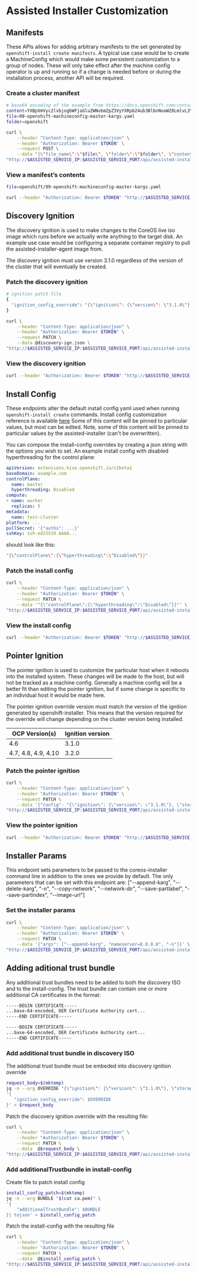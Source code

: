 # Assisted Installer Customization

## Manifests

These APIs allows for adding arbitrary manifests to the set generated by `openshift-install create manifests`.
A typical use case would be to create a MachineConfig which would make some persistent customization to a group of nodes.
These will only take effect after the machine config operator is up and running so if a change is needed before or during the installation process, another API will be required.

### Create a cluster manifest

```sh
# base64 encoding of the example from https://docs.openshift.com/container-platform/4.6/installing/install_config/installing-customizing.html 
content=YXBpVmVyc2lvbjogbWFjaGluZWNvbmZpZ3VyYXRpb24ub3BlbnNoaWZ0LmlvL3YxCmtpbmQ6IE1hY2hpbmVDb25maWcKbWV0YWRhdGE6CiAgbGFiZWxzOgogICAgbWFjaGluZWNvbmZpZ3VyYXRpb24ub3BlbnNoaWZ0LmlvL3JvbGU6IG1hc3RlcgogIG5hbWU6IDk5LW9wZW5zaGlmdC1tYWNoaW5lY29uZmlnLW1hc3Rlci1rYXJncwpzcGVjOgogIGtlcm5lbEFyZ3VtZW50czoKICAgIC0gJ2xvZ2xldmVsPTcnCg==
file=99-openshift-machineconfig-master-kargs.yaml
folder=openshift

curl \
    --header "Content-Type: application/json" \
    --header "Authorization: Bearer $TOKEN" \
    --request POST \
    --data "{\"file_name\":\"$file\", \"folder\":\"$folder\", \"content\":\"$content\"}" \
"http://$ASSISTED_SERVICE_IP:$ASSISTED_SERVICE_PORT/api/assisted-install/v2/clusters/$CLUSTER_ID/manifests"
```

### View a manifest’s contents

```sh
file=openshift/99-openshift-machineconfig-master-kargs.yaml

curl --header "Authorization: Bearer $TOKEN" "http://$ASSISTED_SERVICE_IP:$ASSISTED_SERVICE_PORT/api/assisted-install/v2/clusters/$CLUSTER_ID/manifests/files?file_name=$file"
```

## Discovery Ignition

The discovery ignition is used to make changes to the CoreOS live iso image which runs before we actually write anything to the target disk.
An example use case would be configuring a separate container registry to pull the assisted-installer-agent image from.

The discovery ignition must use version 3.1.0 regardless of the version of the cluster that will eventually be created.

### Patch the discovery ignition

```sh
# ignition patch file
{
  "ignition_config_override": "{\"ignition\": {\"version\": \"3.1.0\"}, \"storage\": {\"files\": [{\"path\": \"/etc/containers/registries.conf\", \"mode\": 420, \"overwrite\": true, \"user\": { \"name\": \"root\"},\"contents\": {\"source\": \"data:text/plain;base64,dW5xdWFsaWZpZWQtc2VhcmNoLXJlZ2lzdHJpZXMgPSBbInJlZ2lzdHJ5LmFjY2Vzcy5yZWRoYXQuY29tIiwgImRvY2tlci5pbyJdCltbcmVnaXN0cnldXQogICBwcmVmaXggPSAiIgogICBsb2NhdGlvbiA9ICJxdWF5LmlvL29jcG1ldGFsIgogICBtaXJyb3ItYnktZGlnZXN0LW9ubHkgPSBmYWxzZQogICBbW3JlZ2lzdHJ5Lm1pcnJvcl1dCiAgIGxvY2F0aW9uID0gImxvY2FsLnJlZ2lzdHJ5OjUwMDAvb2NwbWV0YWwiCg==\"}}]}}"
}

curl \
    --header "Content-Type: application/json" \
    --header "Authorization: Bearer $TOKEN" \
    --request PATCH \
    --data @discovery-ign.json \
"http://$ASSISTED_SERVICE_IP:$ASSISTED_SERVICE_PORT/api/assisted-install/v2/infra-envs/$INFRA_ENV_ID"
```

### View the discovery ignition

```sh
curl --header "Authorization: Bearer $TOKEN" "http://$ASSISTED_SERVICE_IP:$ASSISTED_SERVICE_PORT/api/assisted-install/v2/infra-envs/$INFRA_ENV_ID/downloads/'files?file_name=discovery.ign"
```

## Install Config

These endpoints alter the default install config yaml used when running `openshift-install create` commands.
Install config customization reference is available [here](https://github.com/openshift/installer/blob/master/docs/user/customization.md)
Some of this content will be pinned to particular values, but most can be edited.
Note, some of this content will be pinned to particular values by the assisted-installer (can't be overwritten).

You can compose the install-config overrides by creating a json string with the options you wish to set.
An example install config with disabled hyperthreading for the control plane:
```yaml
apiVersion: extensions.hive.openshift.io/v1beta1
baseDomain: example.com
controlPlane:
  name: master
  hyperthreading: Disabled
compute:
- name: worker
  replicas: 5
metadata:
  name: test-cluster
platform: ...
pullSecret: '{"auths": ...}'
sshKey: ssh-ed25519 AAAA...
```
should look like this:
```sh
"{\"controlPlane\":{\"hyperthreading\":\"Disabled\"}}"
```

### Patch the install config

```sh
curl \
    --header "Content-Type: application/json" \
    --header "Authorization: Bearer $TOKEN" \
    --request PATCH \
    --data '"{\"controlPlane\":{\"hyperthreading\":\"Disabled\"}}"' \
"http://$ASSISTED_SERVICE_IP:$ASSISTED_SERVICE_PORT/api/assisted-install/v2/clusters/$CLUSTER_ID/install-config"
```

### View the install config

```sh
curl --header "Authorization: Bearer $TOKEN" "http://$ASSISTED_SERVICE_IP:$ASSISTED_SERVICE_PORT/api/assisted-install/v2/clusters/$CLUSTER_ID/install-config"
```

## Pointer Ignition

The pointer ignition is used to customize the particular host when it reboots into the installed system.
These changes will be made to the host, but will not be tracked as a machine config.
Generally a machine config will be a better fit than editing the pointer ignition, but if some change is specific to an individual host it would be made here.

The pointer ignition override version must match the version of the ignition generated by openshift-installer.
This means that the version required for the override will change depending on the cluster version being installed.

| OCP Version(s)      | Ignition version |
|---------------------|------------------|
| 4.6                 | 3.1.0            |
| 4.7, 4.8, 4.9, 4.10 | 3.2.0            |

### Patch the pointer ignition

```sh
curl \
    --header "Content-Type: application/json" \
    --header "Authorization: Bearer $TOKEN" \
    --request PATCH \
    --data '{"config": "{\"ignition\": {\"version\": \"3.1.0\"}, \"storage\": {\"files\": [{\"path\": \"/etc/example\", \"contents\": {\"source\": \"data:text/plain;base64,SGVsbG8gZnJvbSBob3N0IDg0Njk2NzdiLThlZGEtNDQzOS1iNDQwLTc3ZGM5M2FkZmNlZgo=\"}}]}}"}' \
"http://$ASSISTED_SERVICE_IP:$ASSISTED_SERVICE_PORT/api/assisted-install/v2/infra-envs/$INFRA_ENV_ID/hosts/$HOST_ID/ignition"
```

### View the pointer ignition

```sh
curl --header "Authorization: Bearer $TOKEN" "http://$ASSISTED_SERVICE_IP:$ASSISTED_SERVICE_PORT/api/assisted-install/v2/infra-envs/$INFRA_ENV_ID/$HOST_ID/ignition
```

## Installer Params

This endpoint sets parameters to be passed to the coreos-installer command line in addition to the ones we provide by default.
The only parameters that can be set with this endpoint are: ["--append-karg", "--delete-karg", "-n", "--copy-network", "--network-dir", "--save-partlabel", "--save-partindex", "--image-url"]

### Set the installer params

```sh
curl \
    --header "Content-Type: application/json" \
    --header "Authorization: Bearer $TOKEN" \
    --request PATCH \
    --data '{"args": ["--append-karg", "nameserver=8.8.8.8", "-n"]}' \
"http://$ASSISTED_SERVICE_IP:$ASSISTED_SERVICE_PORT/api/assisted-install/v2/infra-envs/$INFRA_ENV_ID/hosts/$HOST_ID/installer-args"
```

## Adding aditional trust bundle
Any additional trust bundles need to be added to both the discovery ISO and to the install-config. The trust bundle can contain one or more additional CA certificates in the format:
```sh
-----BEGIN CERTIFICATE-----
...base-64-encoded, DER Certificate Authority cert...
-----END CERTIFICATE-----

-----BEGIN CERTIFICATE-----
...base-64-encoded, DER Certificate Authority cert...
-----END CERTIFICATE-----
```
### Add additional trust bundle in discovery ISO
The additional trust bundle must be embeded into discovery ignition override
```sh
request_body=$(mktemp)
jq -n --arg OVERRIDE "{\"ignition\": {\"version\": \"3.1.0\"}, \"storage\": {\"files\": [{\"path\": \"/etc/pki/ca-trust/source/anchors/extra_ca.pem\", \"mode\": 420, \"overwrite\": true, \"user\": { \"name\": \"root\"},\"contents\": {\"source\": \"data:text/plain;base64,$(cat ca.pem | base64 -w 0)\"}}]}}" \
'{
   "ignition_config_override": $OVERRIDE
}' > $request_body
```
Patch the discovery ignition override with the resulting file:
```sh
curl \
    --header "Content-Type: application/json" \
    --header "Authorization: Bearer $TOKEN" \
    --request PATCH \
    --data  @$request_body \
"http://$ASSISTED_SERVICE_IP:$ASSISTED_SERVICE_PORT/api/assisted-install/v2/infra-envs/$INFRA_ENV_ID"
```
### Add additionalTrustbundle in install-config
Create file to patch install config
```sh
install_config_patch=$(mktemp)
jq -n --arg BUNDLE "$(cat ca.pem)" \
'{
    "additionalTrustBundle": $BUNDLE
}| tojson' > $install_config_patch
```
Patch the install-config with the resulting file
```sh
curl \
    --header "Content-Type: application/json" \
    --header "Authorization: Bearer $TOKEN" \
    --request PATCH \
    --data  @$install_config_patch \
"http://$ASSISTED_SERVICE_IP:$ASSISTED_SERVICE_PORT/api/assisted-install/v2/clusters/$CLUSTER_ID/install-config"
```
